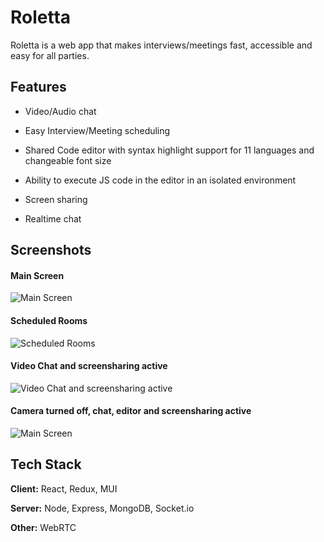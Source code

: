 
# Roletta

Roletta is a web app that makes interviews/meetings fast, accessible and easy for all parties.


## Features

- Video/Audio chat

- Easy Interview/Meeting scheduling

- Shared Code editor with syntax highlight support for 11 languages and changeable font size

- Ability to execute JS code in the editor in an isolated environment

- Screen sharing

- Realtime chat


## Screenshots

#### Main Screen
![Main Screen](https://cdn.discordapp.com/attachments/769282603651956749/998635773408579584/roletta0.PNG?width=1371&height=670)

#### Scheduled Rooms
![Scheduled Rooms](https://cdn.discordapp.com/attachments/769282603651956749/998635773765091378/roletta1.PNG?width=1361&height=670)

#### Video Chat and screensharing active
![Video Chat and screensharing active](https://cdn.discordapp.com/attachments/769282603651956749/998635774314557541/roletta3.PNG?width=1295&height=670)

#### Camera turned off, chat, editor and screensharing active
![Main Screen](https://cdn.discordapp.com/attachments/769282603651956749/998635774704619531/roletta4.PNG?width=1366&height=670)


## Tech Stack

**Client:** React, Redux, MUI

**Server:** Node, Express, MongoDB, Socket.io

**Other:** WebRTC

